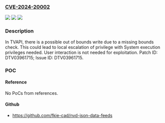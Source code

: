 ### [CVE-2024-20002](https://cve.mitre.org/cgi-bin/cvename.cgi?name=CVE-2024-20002)
![](https://img.shields.io/static/v1?label=Product&message=MT5583%2C%20MT5586%2C%20MT5691%2C%20MT5695%2C%20MT5696%2C%20MT9010%2C%20MT9011%2C%20MT9012%2C%20MT9015%2C%20MT9016%2C%20MT9020%2C%20MT9021%2C%20MT9022%2C%20MT9025%2C%20MT9026%2C%20MT9216%2C%20MT9218%2C%20MT9220%2C%20MT9221%2C%20MT9222%2C%20MT9255%2C%20MT9256%2C%20MT9266%2C%20MT9269%2C%20MT9286%2C%20MT9288%2C%20MT9602%2C%20MT9603%2C%20MT9610%2C%20MT9611%2C%20MT9612%2C%20MT9613%2C%20MT9615%2C%20MT9617%2C%20MT9618%2C%20MT9629%2C%20MT9630%2C%20MT9631%2C%20MT9632%2C%20MT9633%2C%20MT9636%2C%20MT9638%2C%20MT9639%2C%20MT9649%2C%20MT9650%2C%20MT9652%2C%20MT9653%2C%20MT9660%2C%20MT9666%2C%20MT9667%2C%20MT9669%2C%20MT9671%2C%20MT9675%2C%20MT9679%2C%20MT9685%2C%20MT9686%2C%20MT9688%2C%20MT9689&color=blue)
![](https://img.shields.io/static/v1?label=Version&message=%3D%20Android%2011.0%2C%2012.0%2C%2013.0%2C%2014.0%20&color=brighgreen)
![](https://img.shields.io/static/v1?label=Vulnerability&message=Elevation%20of%20Privilege&color=brighgreen)

### Description

In TVAPI, there is a possible out of bounds write due to a missing bounds check. This could lead to local escalation of privilege with System execution privileges needed. User interaction is not needed for exploitation. Patch ID: DTV03961715; Issue ID: DTV03961715.

### POC

#### Reference
No PoCs from references.

#### Github
- https://github.com/fkie-cad/nvd-json-data-feeds

